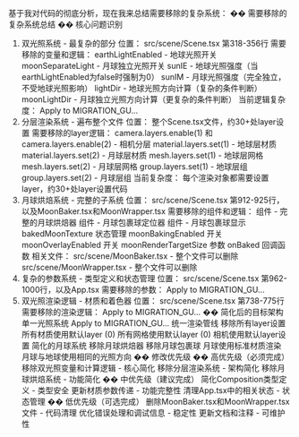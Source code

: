基于我对代码的彻底分析，现在我来总结需要移除的复杂系统：
�� 需要移除的复杂系统总结
�� 核心问题识别
1. 双光照系统 - 最复杂的部分
位置： src/scene/Scene.tsx 第318-356行
需要移除的变量和逻辑：
earthLightEnabled - 地球光照开关
moonSeparateLight - 月球独立光照开关
sunIE - 地球光照强度（当earthLightEnabled为false时强制为0）
sunIM - 月球光照强度（完全独立，不受地球光照影响）
lightDir - 地球光照方向计算（复杂的条件判断）
moonLightDir - 月球独立光照方向计算（更复杂的条件判断）
当前逻辑复杂度：
Apply to MIGRATION_GU...
2. 分层渲染系统 - 遍布整个文件
位置： 整个Scene.tsx文件，约30+处layer设置
需要移除的layer逻辑：
camera.layers.enable(1) 和 camera.layers.enable(2) - 相机分层
material.layers.set(1) - 地球层材质
material.layers.set(2) - 月球层材质
mesh.layers.set(1) - 地球层网格
mesh.layers.set(2) - 月球层网格
group.layers.set(1) - 地球层组
group.layers.set(2) - 月球层组
当前复杂度： 每个渲染对象都需要设置layer，约30+处layer设置代码
3. 月球烘焙系统 - 完整的子系统
位置： src/scene/Scene.tsx 第912-925行，以及MoonBaker.tsx和MoonWrapper.tsx
需要移除的组件和逻辑：
<MoonBaker> 组件 - 完整的月球烘焙器
<MoonWrapperWithPosition> 组件 - 月球包裹球定位器
<MoonWrapper> 组件 - 月球包裹球显示
bakedMoonTexture 状态管理
moonBakingEnabled 开关
moonOverlayEnabled 开关
moonRenderTargetSize 参数
onBaked 回调函数
相关文件：
src/scene/MoonBaker.tsx - 整个文件可以删除
src/scene/MoonWrapper.tsx - 整个文件可以删除
4. 复杂的参数系统 - 类型定义和状态管理
位置： src/scene/Scene.tsx 第962-1000行，以及App.tsx
需要移除的参数：
Apply to MIGRATION_GU...
5. 双光照渲染逻辑 - 材质和着色器
位置： src/scene/Scene.tsx 第738-775行
需要移除的渲染逻辑：
Apply to MIGRATION_GU...
�� 简化后的目标架构
单一光照系统
Apply to MIGRATION_GU...
统一渲染管线
移除所有layer设置
所有材质使用默认layer (0)
所有网格使用默认layer (0)
相机使用默认layer设置
简化的月球系统
移除月球烘焙器
移除月球包裹球
月球使用标准材质渲染
月球与地球使用相同的光照方向
�� 修改优先级
�� 高优先级（必须完成）
移除双光照变量和计算逻辑 - 核心简化
移除分层渲染系统 - 架构简化
移除月球烘焙系统 - 功能简化
�� 中优先级（建议完成）
简化Composition类型定义 - 类型安全
更新材质参数传递 - 功能完整性
清理App.tsx中的相关状态 - 状态管理
�� 低优先级（可选完成）
删除MoonBaker.tsx和MoonWrapper.tsx文件 - 代码清理
优化错误处理和调试信息 - 稳定性
更新文档和注释 - 可维护性